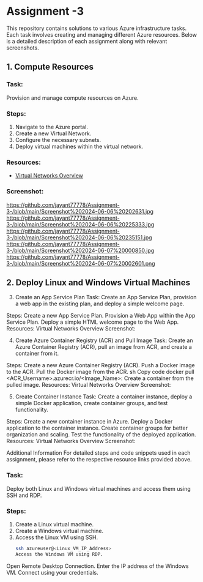 # Assignment -3

This repository contains solutions to various Azure infrastructure tasks. Each task involves creating and managing different Azure resources. Below is a detailed description of each assignment along with relevant screenshots.

## 1. Compute Resources

### Task:
Provision and manage compute resources on Azure.

### Steps:
1. Navigate to the Azure portal.
2. Create a new Virtual Network.
3. Configure the necessary subnets.
4. Deploy virtual machines within the virtual network.

### Resources:
- [Virtual Networks Overview](https://learn.microsoft.com/en-us/azure/virtual-network/virtual-networks-overview)

### Screenshot:
https://github.com/jayant77778/Assignment-3-/blob/main/Screenshot%202024-06-06%20202631.jpg
https://github.com/jayant77778/Assignment-3-/blob/main/Screenshot%202024-06-06%20225333.jpg
https://github.com/jayant77778/Assignment-3-/blob/main/Screenshot%202024-06-06%20235151.jpg
https://github.com/jayant77778/Assignment-3-/blob/main/Screenshot%202024-06-07%20000850.jpg
https://github.com/jayant77778/Assignment-3-/blob/main/Screenshot%202024-06-07%20002601.png


## 2. Deploy Linux and Windows Virtual Machines
3. Create an App Service Plan
Task:
Create an App Service Plan, provision a web app in the existing plan, and deploy a simple welcome page.

Steps:
Create a new App Service Plan.
Provision a Web App within the App Service Plan.
Deploy a simple HTML welcome page to the Web App.
Resources:
Virtual Networks Overview
Screenshot:

4. Create Azure Container Registry (ACR) and Pull Image
Task:
Create an Azure Container Registry (ACR), pull an image from ACR, and create a container from it.

Steps:
Create a new Azure Container Registry (ACR).
Push a Docker image to the ACR.
Pull the Docker image from the ACR.
sh
Copy code
docker pull <ACR_Username>.azurecr.io/<Image_Name>:<Tag>
Create a container from the pulled image.
Resources:
Virtual Networks Overview
Screenshot:

5. Create Container Instance
Task:
Create a container instance, deploy a simple Docker application, create container groups, and test functionality.

Steps:
Create a new container instance in Azure.
Deploy a Docker application to the container instance.
Create container groups for better organization and scaling.
Test the functionality of the deployed application.
Resources:
Virtual Networks Overview
Screenshot:

Additional Information
For detailed steps and code snippets used in each assignment, please refer to the respective resource links provided above.


### Task:
Deploy both Linux and Windows virtual machines and access them using SSH and RDP.

### Steps:
1. Create a Linux virtual machine.
2. Create a Windows virtual machine.
3. Access the Linux VM using SSH.
   ```sh
   ssh azureuser@<Linux_VM_IP_Address>
   Access the Windows VM using RDP.
Open Remote Desktop Connection.
Enter the IP address of the Windows VM.
Connect using your credentials.
